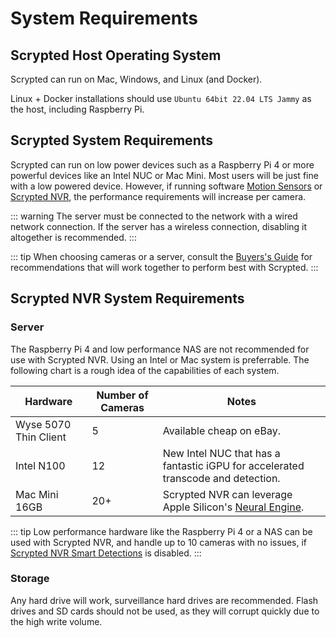 # System Requirements

## Scrypted Host Operating System

Scrypted can run on Mac, Windows, and Linux (and Docker).

Linux + Docker installations should use `Ubuntu 64bit 22.04 LTS Jammy` as the host, including Raspberry Pi.

## Scrypted System Requirements

Scrypted can run on low power devices such as a Raspberry Pi 4 or more powerful devices like an Intel NUC or Mac Mini. Most users will be just fine with a low powered device. However, if running software [Motion Sensors](/detection/motion-detection) or [Scrypted NVR](/scrypted-nvr/), the performance requirements will increase per camera.

::: warning
The server must be connected to the network with a wired network connection. If the server has a wireless connection, disabling it altogether is recommended.
:::

::: tip
When choosing cameras or a server, consult the [Buyers's Guide](/buyers-guide/) for recommendations that will work together to perform best with Scrypted.
:::

## Scrypted NVR System Requirements

### Server

The Raspberry Pi 4 and low performance NAS are not recommended for use with Scrypted NVR. Using an Intel or Mac system is preferrable. The following chart is a rough idea of the capabilities of each system.

|Hardware|Number of Cameras|Notes|
|-|-|-|
|Wyse 5070 Thin Client|5|Available cheap on eBay.|
|Intel N100|12|New Intel NUC that has a fantastic iGPU for accelerated transcode and detection.|
|Mac Mini 16GB|20+|Scrypted NVR can leverage Apple Silicon's [Neural Engine](https://www.makeuseof.com/what-is-a-neural-engine-how-does-it-work/).|

::: tip
Low performance hardware like the Raspberry Pi 4 or a NAS can be used with Scrypted NVR, and handle up to 10 cameras with no issues, if [Scrypted NVR Smart Detections](/scrypted-nvr/features#smart-detections) is disabled.
:::

### Storage

Any hard drive will work, surveillance hard drives are recommended. Flash drives and SD cards should not be used, as they will corrupt quickly due to the high write volume.
